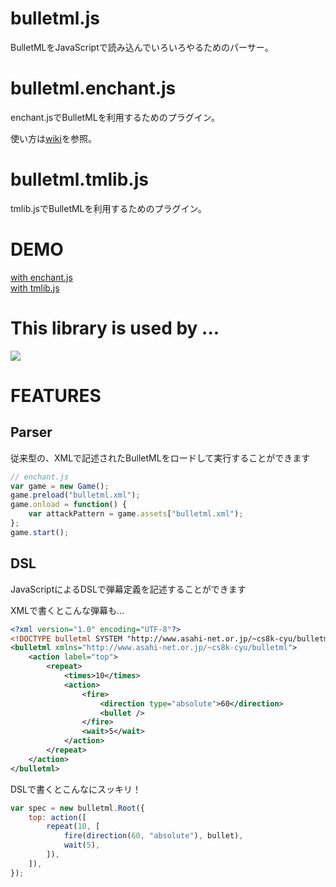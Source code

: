 bulletml.js
===========

BulletMLをJavaScriptで読み込んでいろいろやるためのパーサー。



bulletml.enchant.js
===================

enchant.jsでBulletMLを利用するためのプラグイン。

使い方は[wiki](https://github.com/daishihmr/bulletml.js/wiki)を参照。



bulletml.tmlib.js
===================

tmlib.jsでBulletMLを利用するためのプラグイン。



DEMO
====

<a href="http://static.dev7.jp/bulletml.js/sample/with-enchant.js.html">with enchant.js</a><br/>
<a href="http://static.dev7.jp/bulletml.js/sample/with-tmlib.js.html">with tmlib.js</a><br/>

This library is used by ...
============================

<a href="http://9leap.net/games/2877/"><img src="http://9leap.net/screenshots//140x140/2877_140"/></a>
<!-- <a href="http://9leap.net/games/2995/"><img src="http://9leap.net/screenshots//140x140/2995_140"/></a> -->

FEATURES
========

Parser
------

従来型の、XMLで記述されたBulletMLをロードして実行することができます

~~~~javascript
// enchant.js
var game = new Game();
game.preload("bulletml.xml");
game.onload = function() {
    var attackPattern = game.assets["bulletml.xml");
};
game.start();
~~~~

DSL
---

JavaScriptによるDSLで弾幕定義を記述することができます

XMLで書くとこんな弾幕も…
~~~~xml
<?xml version="1.0" encoding="UTF-8"?>
<!DOCTYPE bulletml SYSTEM "http://www.asahi-net.or.jp/~cs8k-cyu/bulletml/bulletml.dtd">
<bulletml xmlns="http://www.asahi-net.or.jp/~cs8k-cyu/bulletml">
    <action label="top">
        <repeat>
            <times>10</times>
            <action>
                <fire>
                    <direction type="absolute">60</direction>
                    <bullet />
                </fire>
                <wait>5</wait>
            </action>
        </repeat>
    </action>
</bulletml>
~~~~

DSLで書くとこんなにスッキリ！
~~~~javascript
var spec = new bulletml.Root({
    top: action([
        repeat(10, [
            fire(direction(60, "absolute"), bullet),
            wait(5),
        ]),
    ]),
});
~~~~
